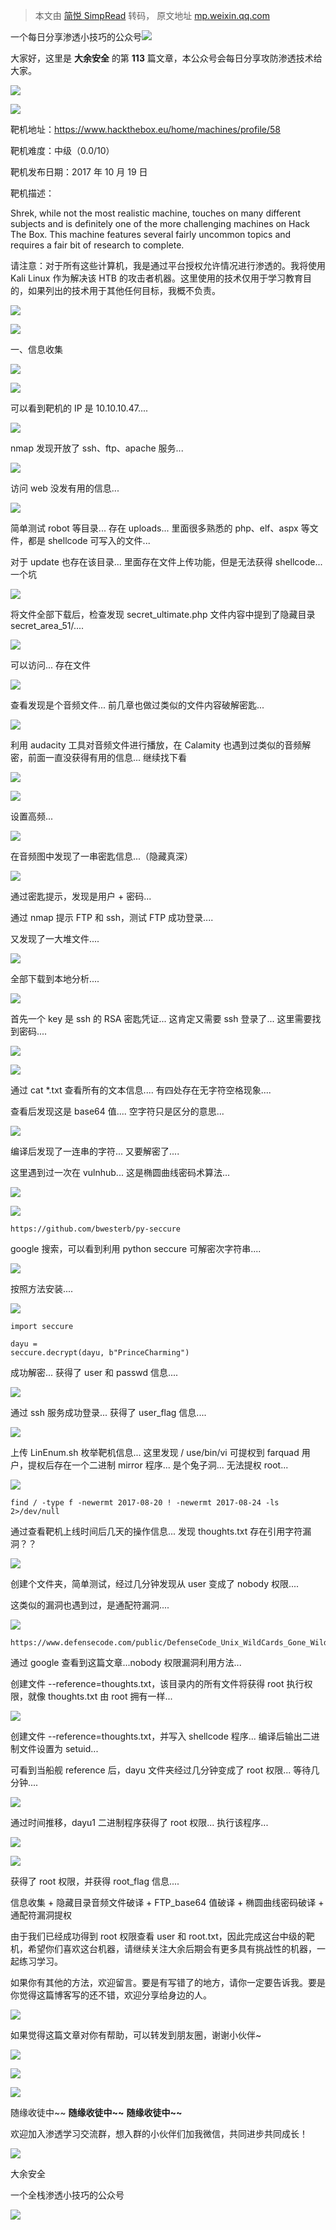 > 本文由 [简悦 SimpRead](http://ksria.com/simpread/) 转码， 原文地址 [mp.weixin.qq.com](https://mp.weixin.qq.com/s/xh0LddR1XYcf6f2hgvIDnQ)

一个每日分享渗透小技巧的公众号![](https://mmbiz.qpic.cn/mmbiz_png/O7dWXt4o5KPTQKiaXksbZia7PmHLPX2vnCWsznInTj3b9TFYtTDIYG6lDGJZYYSv72NsVWF24Kjlo4MT29tEOQSg/640?wx_fmt=png)

  

  

大家好，这里是 **大余安全** 的第 **113** 篇文章，本公众号会每日分享攻防渗透技术给大家。

![](https://mmbiz.qpic.cn/mmbiz_png/oIHlBAgsibibaZSBtkWaD9qOibMlGGKG1U6NJ4t4bgUXty0Q6AhXKFcYNEpsWiazic0HyVSyicaSjONOzZ6q74umEtwg/640?wx_fmt=png)

![](https://mmbiz.qpic.cn/mmbiz_png/nrhQN3cHv2mGJ5Zp11NuKa7IBOxh9iaVia3yXjAYFuTnjSpCS81z1gb5T803gZDe8jRRykjtd0Oic9xYejeugEyuw/640?wx_fmt=png)

  

靶机地址：https://www.hackthebox.eu/home/machines/profile/58

靶机难度：中级（0.0/10）

靶机发布日期：2017 年 10 月 19 日

靶机描述：

Shrek, while not the most realistic machine, touches on many different subjects and is definitely one of the more challenging machines on Hack The Box. This machine features several fairly uncommon topics and requires a fair bit of research to complete.

请注意：对于所有这些计算机，我是通过平台授权允许情况进行渗透的。我将使用 Kali Linux 作为解决该 HTB 的攻击者机器。这里使用的技术仅用于学习教育目的，如果列出的技术用于其他任何目标，我概不负责。

![](https://mmbiz.qpic.cn/mmbiz_png/A8ErDBmzzEsR7ggiaQSGgibribrg9F5UGDJHSzxDGGibMq2e9iaZoZ80WAoG5zC3erJpOOp8MVBso1u12B0fQOoUebA/640?wx_fmt=png)

![](https://mmbiz.qpic.cn/mmbiz_png/0fb0Y1M6icJJia7t9xsBuUuxZQgOLeWHYicicRpfEiahMz3mlpK0icx8qLpfMLDojhD7IwSE2IalXVBBFs9E1Z88Ka3Q/640?wx_fmt=png)

一、信息收集

![](https://mmbiz.qpic.cn/mmbiz_png/PRVgXdHra5CzBfuOaOX4dpiaoOia6WZfdos1RiaJEZJG7nrnxTkXBoianpRmkQTmqkmW3zkbaQqjAu6WwBYAmyGibiaQ/640?wx_fmt=png)

![](https://mmbiz.qpic.cn/mmbiz_png/O7dWXt4o5KOFJfavSibLHs7ju29WKn3h8x6tJtIlqfkGUiauJv7gGyY0XTdqkHeK2pDoQBFTrMYWQiaHqS0bDzofA/640?wx_fmt=png)

可以看到靶机的 IP 是 10.10.10.47....

![](https://mmbiz.qpic.cn/mmbiz_png/O7dWXt4o5KOFJfavSibLHs7ju29WKn3h89HwlWnxs9IB5dicY3VHJ4EX9OAyQ1MDibKjdc2Y4xwxqLb0TgVwmic4xg/640?wx_fmt=png)

nmap 发现开放了 ssh、ftp、apache 服务...

![](https://mmbiz.qpic.cn/mmbiz_png/O7dWXt4o5KOFJfavSibLHs7ju29WKn3h8UjM4VxCEdZ53iadKDLwPic0lGblsxy2k3ib4N5zaKC3Eicb4ZdMOc2eCCg/640?wx_fmt=png)

访问 web 没发有用的信息...

![](https://mmbiz.qpic.cn/mmbiz_png/O7dWXt4o5KOFJfavSibLHs7ju29WKn3h8XAUsr0e5WfaSxHhIO6gF4bZknJ2Y2KhuFCvuExA6BN0Lg2gDn4NdKA/640?wx_fmt=png)

简单测试 robot 等目录... 存在 uploads... 里面很多熟悉的 php、elf、aspx 等文件，都是 shellcode 可写入的文件...

对于 update 也存在该目录... 里面存在文件上传功能，但是无法获得 shellcode... 一个坑

![](https://mmbiz.qpic.cn/mmbiz_png/O7dWXt4o5KOFJfavSibLHs7ju29WKn3h8xuNVTGUfrBxckr559SRqMnkXXUK0GXRd2bhiaKRfcIwbp9LLjw0W9aQ/640?wx_fmt=png)

将文件全部下载后，检查发现 secret_ultimate.php 文件内容中提到了隐藏目录 secret_area_51/....

![](https://mmbiz.qpic.cn/mmbiz_png/O7dWXt4o5KOFJfavSibLHs7ju29WKn3h83stG6JzrnEibcqRuU485bMMyh3noP6enbJbIfiaklkelQRPctl9bmkMA/640?wx_fmt=png)

可以访问... 存在文件

![](https://mmbiz.qpic.cn/mmbiz_png/O7dWXt4o5KOFJfavSibLHs7ju29WKn3h81QEBDGH3QPWjF2rOfAlorlmngNl0XYKicVZlM2sEERjYwcv3At46Xaw/640?wx_fmt=png)

查看发现是个音频文件... 前几章也做过类似的文件内容破解密匙...

![](https://mmbiz.qpic.cn/mmbiz_png/O7dWXt4o5KOFJfavSibLHs7ju29WKn3h8gboiafoI11r5D1q5JBN74ZdnCSylw800qH4mTiahtYIKrYLkddmI98iaw/640?wx_fmt=png)

利用 audacity 工具对音频文件进行播放，在 Calamity 也遇到过类似的音频解密，前面一直没获得有用的信息... 继续找下看

![](https://mmbiz.qpic.cn/mmbiz_png/O7dWXt4o5KOFJfavSibLHs7ju29WKn3h8oibHksEcfoCB9vatK4xgfgp0XtsJicL6K6qARI4GACkPR7QnRs9ia2pSA/640?wx_fmt=png)

![](https://mmbiz.qpic.cn/mmbiz_png/O7dWXt4o5KOFJfavSibLHs7ju29WKn3h8F97LmqGDtWG6Du4sBCmhiaeHQVIOvLfWGwGEq8jvqH7m86VS0lEU2wQ/640?wx_fmt=png)

设置高频...

![](https://mmbiz.qpic.cn/mmbiz_png/O7dWXt4o5KOFJfavSibLHs7ju29WKn3h8JicFiaWgD9tG4QG3xImibKibutaVBK2g055Qu4ib9FMRibYuWUeZP5na2eEg/640?wx_fmt=png)

在音频图中发现了一串密匙信息...（隐藏真深）

![](https://mmbiz.qpic.cn/mmbiz_png/O7dWXt4o5KOFJfavSibLHs7ju29WKn3h8MyUlcqy7xncyysmEicajx5UbFIRAFS4Q86YHgPG9Vwb0j6OONBrdMicw/640?wx_fmt=png)

通过密匙提示，发现是用户 + 密码...

通过 nmap 提示 FTP 和 ssh，测试 FTP 成功登录....

又发现了一大堆文件....

![](https://mmbiz.qpic.cn/mmbiz_png/O7dWXt4o5KOFJfavSibLHs7ju29WKn3h8owfYAiaQ8xROAoRFM7mLXOrHgQJxmncQvwM1dqwprXR7mTHU9Mq6Qhw/640?wx_fmt=png)

全部下载到本地分析....

![](https://mmbiz.qpic.cn/mmbiz_png/O7dWXt4o5KOFJfavSibLHs7ju29WKn3h8MDwibz5mVl5khzLmibw5qoIUrsZNSm6hlJRZ4k3QZMbTy2spnU2SFibkA/640?wx_fmt=png)

首先一个 key 是 ssh 的 RSA 密匙凭证... 这肯定又需要 ssh 登录了... 这里需要找到密码....

![](https://mmbiz.qpic.cn/mmbiz_png/O7dWXt4o5KOFJfavSibLHs7ju29WKn3h8gNblUEwuaB9zpCoibvtTyFPC3yiciaHNMEIxNVO2y9QzcPicNdv2twLtlg/640?wx_fmt=png)

![](https://mmbiz.qpic.cn/mmbiz_png/O7dWXt4o5KOFJfavSibLHs7ju29WKn3h88ygBzDVrWnxdqeTrfibQ1sIyuyic7POPTb54wvsw8To00Ct4BTyWlGvw/640?wx_fmt=png)

通过 cat *.txt 查看所有的文本信息.... 有四处存在无字符空格现象....

查看后发现这是 base64 值.... 空字符只是区分的意思...

![](https://mmbiz.qpic.cn/mmbiz_png/O7dWXt4o5KOFJfavSibLHs7ju29WKn3h8CQ2H0IOFhl14fplGFTrYYAVoTPAr4B5RTZ47FuuTvRicPUwwDHYY1NQ/640?wx_fmt=png)

编译后发现了一连串的字符... 又要解密了....

这里遇到过一次在 vulnhub... 这是椭圆曲线密码术算法...

![](https://mmbiz.qpic.cn/mmbiz_png/O7dWXt4o5KOFJfavSibLHs7ju29WKn3h85COOJZiblTPAY14KEibN9NP1aBEMjMLA7xg2CUkePdF1OEmgpNTLQUWg/640?wx_fmt=png)

![](https://mmbiz.qpic.cn/mmbiz_png/O7dWXt4o5KOFJfavSibLHs7ju29WKn3h8yTw3AR4wSFA2EjdmTzWayYBAcrsdKD9eOHEFZWGOEgGthKJJ0ibaP8w/640?wx_fmt=png)

```
https://github.com/bwesterb/py-seccure
```

google 搜索，可以看到利用 python seccure 可解密次字符串....

![](https://mmbiz.qpic.cn/mmbiz_png/O7dWXt4o5KOFJfavSibLHs7ju29WKn3h8rvXZZe9WMm1UUPPFrAMH2YJuylDEKJbdbSEXB38CicuIwgwcZce1CgQ/640?wx_fmt=png)

按照方法安装....

![](https://mmbiz.qpic.cn/mmbiz_png/O7dWXt4o5KOFJfavSibLHs7ju29WKn3h8CrFApF2icia5LKqKSqbQFL88WR6UsYib5Ayu5axo8ibC1sUyiamz0V4ib7pg/640?wx_fmt=png)

```
import seccure

dayu =
seccure.decrypt(dayu, b"PrinceCharming")
```

成功解密... 获得了 user 和 passwd 信息....

![](https://mmbiz.qpic.cn/mmbiz_png/O7dWXt4o5KOFJfavSibLHs7ju29WKn3h8QEVPA3P2xENUZNawZtlicJ29B78fwWgYwGkSVqAia0jdL1NfvyJHPxYw/640?wx_fmt=png)

通过 ssh 服务成功登录... 获得了 user_flag 信息....

![](https://mmbiz.qpic.cn/mmbiz_png/O7dWXt4o5KOFJfavSibLHs7ju29WKn3h8zWltWFAxicibcJUJPzOzAfEK64ZYicF1AvU7bmZUkZicsGQcULBH9H0aIA/640?wx_fmt=png)

上传 LinEnum.sh 枚举靶机信息... 这里发现 / use/bin/vi 可提权到 farquad 用户，提权后存在一个二进制 mirror 程序... 是个兔子洞... 无法提权 root...

![](https://mmbiz.qpic.cn/mmbiz_png/O7dWXt4o5KOFJfavSibLHs7ju29WKn3h8R68j9lQOoa2WHFWkB3c53lFgYSZ2AJKnItMZcfxSDnawlV0Vse9yTw/640?wx_fmt=png)

```
find / -type f -newermt 2017-08-20 ! -newermt 2017-08-24 -ls 2>/dev/null
```

通过查看靶机上线时间后几天的操作信息... 发现 thoughts.txt 存在引用字符漏洞？？

![](https://mmbiz.qpic.cn/mmbiz_png/O7dWXt4o5KOFJfavSibLHs7ju29WKn3h8NFpJLsDWBb2p22UwtoaUBrLGluhnNnnfNeZGFwsubr6Enliat4P2xuw/640?wx_fmt=png)

创建个文件夹，简单测试，经过几分钟发现从 user 变成了 nobody 权限....

这类似的漏洞也遇到过，是通配符漏洞....

![](https://mmbiz.qpic.cn/mmbiz_png/O7dWXt4o5KOFJfavSibLHs7ju29WKn3h83FYq1Gtc1wNsF29twJ9rcUfD2Uv2KFvZzPghfzm8sCRE0TgCbzZ7VA/640?wx_fmt=png)

```
https://www.defensecode.com/public/DefenseCode_Unix_WildCards_Gone_Wild.txt
```

通过 google 查看到这篇文章...nobody 权限漏洞利用方法...

创建文件 --reference=thoughts.txt，该目录内的所有文件将获得 root 执行权限，就像 thoughts.txt 由 root 拥有一样...

![](https://mmbiz.qpic.cn/mmbiz_png/O7dWXt4o5KOFJfavSibLHs7ju29WKn3h8iaTKkficjfeKWpk1zcSmKaP71ia9vPaiauo6qggq1zae2pusiakwR8eDaKA/640?wx_fmt=png)

创建文件 --reference=thoughts.txt，并写入 shellcode 程序... 编译后输出二进制文件设置为 setuid...

可看到当船舰 reference 后，dayu 文件夹经过几分钟变成了 root 权限... 等待几分钟....

![](https://mmbiz.qpic.cn/mmbiz_png/O7dWXt4o5KOFJfavSibLHs7ju29WKn3h8Xo7gfn5DnefXAmAHh3PZWUAN5OptIwFU0UyWkjkJkrPEiaiaicic45j4Bg/640?wx_fmt=png)

通过时间推移，dayu1 二进制程序获得了 root 权限... 执行该程序...

![](https://mmbiz.qpic.cn/mmbiz_png/oIHlBAgsibibaZSBtkWaD9qOibMlGGKG1U6NJ4t4bgUXty0Q6AhXKFcYNEpsWiazic0HyVSyicaSjONOzZ6q74umEtwg/640?wx_fmt=png)

![](https://mmbiz.qpic.cn/mmbiz_png/nrhQN3cHv2mGJ5Zp11NuKa7IBOxh9iaVia3yXjAYFuTnjSpCS81z1gb5T803gZDe8jRRykjtd0Oic9xYejeugEyuw/640?wx_fmt=png)

  

获得了 root 权限，并获得 root_flag 信息....

信息收集 + 隐藏目录音频文件破译 + FTP_base64 值破译 + 椭圆曲线密码破译 + 通配符漏洞提权

由于我们已经成功得到 root 权限查看 user 和 root.txt，因此完成这台中级的靶机，希望你们喜欢这台机器，请继续关注大余后期会有更多具有挑战性的机器，一起练习学习。

如果你有其他的方法，欢迎留言。要是有写错了的地方，请你一定要告诉我。要是你觉得这篇博客写的还不错，欢迎分享给身边的人。

![](https://mmbiz.qpic.cn/mmbiz_png/A8ErDBmzzEsR7ggiaQSGgibribrg9F5UGDJHSzxDGGibMq2e9iaZoZ80WAoG5zC3erJpOOp8MVBso1u12B0fQOoUebA/640?wx_fmt=png)

如果觉得这篇文章对你有帮助，可以转发到朋友圈，谢谢小伙伴~

![](https://mmbiz.qpic.cn/mmbiz_png/c5xrRn4430AnqkfAJc38Vpnc5XiaADLTjiciciaibYU4EHw3Nuh7YMtuB0hz3sb8Em9iatt5skAsibuuysPLdLY5LtWOw/640?wx_fmt=png)

![](https://mmbiz.qpic.cn/mmbiz_png/p3lIbvldZiabdI5iaCb3icRhtygUuo2sp6Hcdq0ANlpy5W3gL628uq032jsoVnGnl6HdGrgDXjfazFtkp6IInibDdQ/640?wx_fmt=png)

![](https://mmbiz.qpic.cn/mmbiz_png/O7dWXt4o5KPqjaFWwyrrhiciahSpOibxqKvSIFX0iaPcG00CjYIwQDwIDeIicmFMlOVNyhWYVSE8pJK566UK3YOUNWQ/640?wx_fmt=png)

随缘收徒中~~ **随缘收徒中~~** **随缘收徒中~~**

欢迎加入渗透学习交流群，想入群的小伙伴们加我微信，共同进步共同成长！

![](https://mmbiz.qpic.cn/mmbiz_png/ndicuTO22p6ibN1yF91ZicoggaJJZX3vQ77Vhx81O5GRyfuQoBRjpaUyLOErsSo8PwNYlT1XzZ6fbwQuXBRKf4j3Q/640?wx_fmt=png)  

大余安全

一个全栈渗透小技巧的公众号

![](https://mmbiz.qpic.cn/mmbiz_png/O7dWXt4o5KPTQKiaXksbZia7PmHLPX2vnCSsnsc7MHh257oYRic1MOT8qibABNUEnTq9DUL7QBwnS52EheJf4m8iaTQ/640?wx_fmt=png)